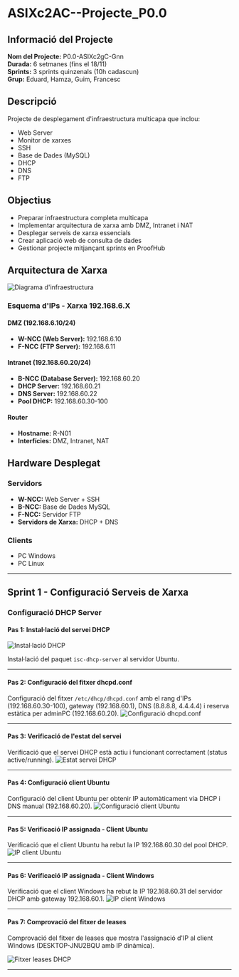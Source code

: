 # ASIXc2AC--Projecte_P0.0

## Informació del Projecte

**Nom del Projecte:** P0.0-ASIXc2gC-Gnn  
**Durada:** 6 setmanes (fins el 18/11)  
**Sprints:** 3 sprints quinzenals (10h cadascun)  
**Grup:** Eduard, Hamza, Guim, Francesc

## Descripció

Projecte de desplegament d'infraestructura multicapa que inclou:
- Web Server
- Monitor de xarxes
- SSH
- Base de Dades (MySQL)
- DHCP
- DNS
- FTP

## Objectius

- Preparar infraestructura completa multicapa
- Implementar arquitectura de xarxa amb DMZ, Intranet i NAT
- Desplegar serveis de xarxa essencials
- Crear aplicació web de consulta de dades
- Gestionar projecte mitjançant sprints en ProofHub

## Arquitectura de Xarxa

![Diagrama d'infraestructura](./Photos/estructura.png)

### Esquema d'IPs - Xarxa 192.168.6.X

#### DMZ (192.168.6.10/24)
- **W-NCC (Web Server):** 192.168.6.10
- **F-NCC (FTP Server):** 192.168.6.11

#### Intranet (192.168.60.20/24)
- **B-NCC (Database Server):** 192.168.60.20
- **DHCP Server:** 192.168.60.21
- **DNS Server:** 192.168.60.22
- **Pool DHCP:** 192.168.60.30-100

#### Router
- **Hostname:** R-N01
- **Interfícies:** DMZ, Intranet, NAT

## Hardware Desplegat

### Servidors
- **W-NCC:** Web Server + SSH
- **B-NCC:** Base de Dades MySQL
- **F-NCC:** Servidor FTP
- **Servidors de Xarxa:** DHCP + DNS

### Clients
- PC Windows
- PC Linux

---

## Sprint 1 - Configuració Serveis de Xarxa

### Configuració DHCP Server

#### Pas 1: Instal·lació del servei DHCP

![Instal·lació DHCP](./Photos/Sprint%201/DHCP1.png)

Instal·lació del paquet `isc-dhcp-server` al servidor Ubuntu.

---

#### Pas 2: Configuració del fitxer dhcpd.conf

Configuració del fitxer `/etc/dhcp/dhcpd.conf` amb el rang d'IPs (192.168.60.30-100), gateway (192.168.60.1), DNS (8.8.8.8, 4.4.4.4) i reserva estàtica per adminPC (192.168.60.20).
![Configuració dhcpd.conf](./Photos/Sprint%201/DHCP2.png)

---

#### Pas 3: Verificació de l'estat del servei

Verificació que el servei DHCP està actiu i funcionant correctament (status active/running).
![Estat servei DHCP](./Photos/Sprint%201/DHCP3.png)


---

#### Pas 4: Configuració client Ubuntu

Configuració del client Ubuntu per obtenir IP automàticament via DHCP i DNS manual (192.168.60.20).
![Configuració client Ubuntu](./Photos/Sprint%201/DHCP4.png)

---

#### Pas 5: Verificació IP assignada - Client Ubuntu

Verificació que el client Ubuntu ha rebut la IP 192.168.60.30 del pool DHCP.
![IP client Ubuntu](./Photos/Sprint%201/DHCP5.png)

---

#### Pas 6: Verificació IP assignada - Client Windows

Verificació que el client Windows ha rebut la IP 192.168.60.31 del servidor DHCP amb gateway 192.168.60.1.
![IP client Windows](./Photos/Sprint%201/DHCP6.png)

---

#### Pas 7: Comprovació del fitxer de leases

Comprovació del fitxer de leases que mostra l'assignació d'IP al client Windows (DESKTOP-JNU2BQU amb IP dinàmica).

![Fitxer leases DHCP](./Photos/Sprint%201/DHCP7.png)

---